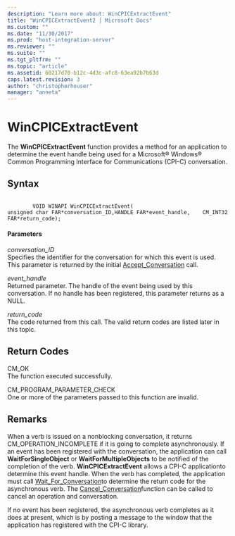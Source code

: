 ```yaml
---
description: "Learn more about: WinCPICExtractEvent"
title: "WinCPICExtractEvent2 | Microsoft Docs"
ms.custom: ""
ms.date: "11/30/2017"
ms.prod: "host-integration-server"
ms.reviewer: ""
ms.suite: ""
ms.tgt_pltfrm: ""
ms.topic: "article"
ms.assetid: 60217d70-b12c-4d3c-afc8-63ea92b7b63d
caps.latest.revision: 3
author: "christopherhouser"
manager: "anneta"
---
```

# WinCPICExtractEvent
The **WinCPICExtractEvent** function provides a method for an application to determine the event handle being used for a Microsoft® Windows® Common Programming Interface for Communications (CPI-C) conversation.  
  
## Syntax  
  
```  
  
        VOID WINAPI WinCPICExtractEvent(   
unsigned char FAR*conversation_ID,HANDLE FAR*event_handle,    CM_INT32 FAR*return_code);  
```  
  
#### Parameters  
 *conversation_ID*  
 Specifies the identifier for the conversation for which this event is used. This parameter is returned by the initial [Accept_Conversation](../core/accept-conversation-cpi-c-2.md) call.  
  
 *event_handle*  
 Returned parameter. The handle of the event being used by this conversation. If no handle has been registered, this parameter returns as a NULL.  
  
 *return_code*  
 The code returned from this call. The valid return codes are listed later in this topic.  
  
## Return Codes  
 CM_OK  
 The function executed successfully.  
  
 CM_PROGRAM_PARAMETER_CHECK  
 One or more of the parameters passed to this function are invalid.  
  
## Remarks  
 When a verb is issued on a nonblocking conversation, it returns CM_OPERATION_INCOMPLETE if it is going to complete asynchronously. If an event has been registered with the conversation, the application can call **WaitForSingleObject** or **WaitForMultipleObjects** to be notified of the completion of the verb. **WinCPICExtractEvent** allows a CPI-C applicationto determine this event handle. When the verb has completed, the application must call [Wait_For_Conversation](../core/wait-for-conversation-cpi-c-1.md)to determine the return code for the asynchronous verb. The [Cancel_Conversation](../core/cancel-conversation-cpi-c-2.md)function can be called to cancel an operation and conversation.  
  
 If no event has been registered, the asynchronous verb completes as it does at present, which is by posting a message to the window that the application has registered with the CPI-C library.
